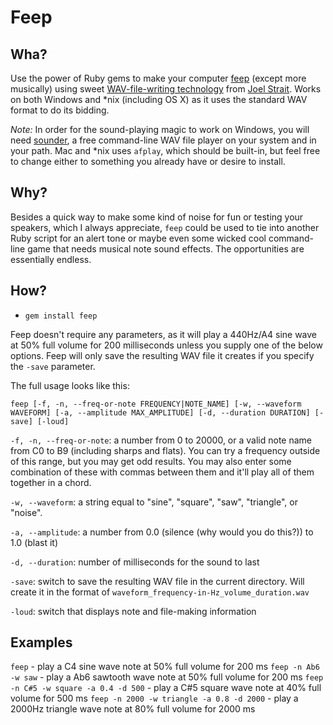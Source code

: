 # Feep

## Wha?
Use the power of Ruby gems to make your computer [feep](http://dictionary.reference.com/browse/feep) (except more musically) using sweet [WAV-file-writing technology](http://wavefilegem.com) from [Joel Strait](https://github.com/jstrait). Works on both Windows and *nix (including OS X) as it uses the standard WAV format to do its bidding.

_Note:_ In order for the sound-playing magic to work on Windows, you will need [sounder](http://www.elifulkerson.com/projects/commandline-wav-player.php), a free command-line WAV file player on your system and in your path. Mac and *nix uses `afplay`, which should be built-in, but feel free to change either to something you already have or desire to install.

## Why?

Besides a quick way to make some kind of noise for fun or testing your speakers, which I always appreciate, `feep` could be used to tie into another Ruby script for an alert tone or maybe even some wicked cool command-line game that needs musical note sound effects. The opportunities are essentially endless.

## How?

* `gem install feep`

Feep doesn't require any parameters, as it will play a 440Hz/A4 sine wave at 50% full volume for 200 milliseconds unless you supply one of the below options. Feep will only save the resulting WAV file it creates if you specify the `-save` parameter.

The full usage looks like this:

`feep [-f, -n, --freq-or-note FREQUENCY|NOTE_NAME] [-w, --waveform WAVEFORM] [-a, --amplitude MAX_AMPLITUDE] [-d, --duration DURATION] [-save] [-loud]`

`-f, -n, --freq-or-note`: a number from 0 to 20000, or a valid note name from C0 to B9 (including sharps and flats). You can try a frequency outside of this range, but you may get odd results. You may also enter some combination of these with commas between them and it'll play all of them together in a chord.

`-w, --waveform`: a string equal to "sine", "square", "saw", "triangle", or "noise".

`-a, --amplitude`: a number from 0.0 (silence (why would you do this?)) to 1.0 (blast it)

`-d, --duration`: number of milliseconds for the sound to last

`-save`: switch to save the resulting WAV file in the current directory. Will create it in the format of `waveform_frequency-in-Hz_volume_duration.wav`

`-loud`: switch that displays note and file-making information

## Examples

`feep` - play a C4 sine wave note at 50% full volume for 200 ms
`feep -n Ab6 -w saw` - play a Ab6 sawtooth wave note at 50% full volume for 200 ms
`feep -n C#5 -w square -a 0.4 -d 500` - play a C#5 square wave note at 40% full volume for 500 ms
`feep -n 2000 -w triangle -a 0.8 -d 2000` - play a 2000Hz triangle wave note at 80% full volume for 2000 ms
